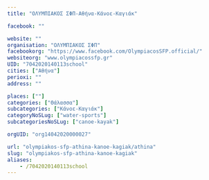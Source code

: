 ```yaml
---
title: "ΟΛΥΜΠΙΑΚΟΣ ΣΦΠ-Αθήνα-Κάνοε-Καγιάκ"

facebook: ""

website: ""
organisation: "ΟΛΥΜΠΙΑΚΟΣ ΣΦΠ"
facebookorg: "https://www.facebook.com/OlympiacosSFP.official/"
websiteorg: "www.olympiacossfp.gr"
UID: "7042020140113school"
cities: ["Αθήνα"]
perioxi: ""
address: ""

places: [""]
categories: ["Θάλασσα"]
subcategories: ["Κάνοε-Καγιάκ"]
categoryNoSLug: ["water-sports"]
subcategoriesNoSLug: ["canoe-kayak"]

orgUID: "org14042020000027"

url: "olympiakos-sfp-athina-kanoe-kagiak/athina"
slug: "olympiakos-sfp-athina-kanoe-kagiak"
aliases:
    - /7042020140113school
---
```





